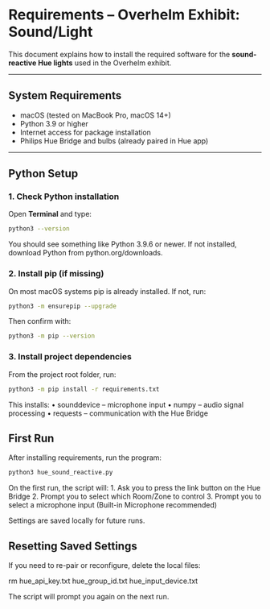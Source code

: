 
# Requirements – Overhelm Exhibit: Sound/Light

This document explains how to install the required software for the **sound-reactive Hue lights** used in the Overhelm exhibit.

---

## System Requirements

- macOS (tested on MacBook Pro, macOS 14+)  
- Python 3.9 or higher  
- Internet access for package installation  
- Philips Hue Bridge and bulbs (already paired in Hue app)  

---

## Python Setup

### 1. Check Python installation
Open **Terminal** and type:
```bash
python3 --version
```

You should see something like Python 3.9.6 or newer.
If not installed, download Python from python.org/downloads.


### 2. Install pip (if missing)

On most macOS systems pip is already installed. If not, run:
``` bash
python3 -m ensurepip --upgrade
```
Then confirm with:
``` bash
python3 -m pip --version
```

### 3. Install project dependencies

From the project root folder, run:
``` bash
python3 -m pip install -r requirements.txt
```
This installs:
	•	sounddevice – microphone input
	•	numpy – audio signal processing
	•	requests – communication with the Hue Bridge


## First Run

After installing requirements, run the program:
``` bash
python3 hue_sound_reactive.py
```

On the first run, the script will:
	1.	Ask you to press the link button on the Hue Bridge
	2.	Prompt you to select which Room/Zone to control
	3.	Prompt you to select a microphone input (Built-in Microphone recommended)

Settings are saved locally for future runs.

## Resetting Saved Settings

If you need to re-pair or reconfigure, delete the local files:

rm hue_api_key.txt hue_group_id.txt hue_input_device.txt

The script will prompt you again on the next run.